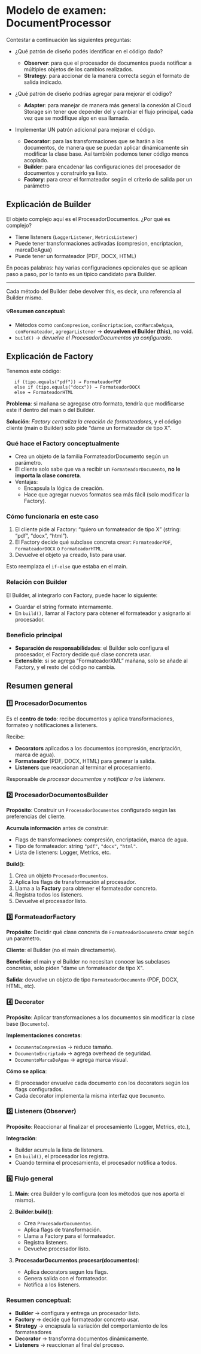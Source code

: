 # Modelo de examen: DocumentProcessor
Contestar a continuación las siguientes preguntas:
 - ¿Qué patrón de diseño podés identificar en el código dado?
    * **Observer**: para que el procesador de documentos pueda notificar a múltiples objetos de los cambios realizados.
    * **Strategy**: para accionar de la manera correcta según el formato de salida indicado.

 - ¿Qué patrón de diseño podrías agregar para mejorar el código?
    * **Adapter**: para manejar de manera más general la conexión al Cloud Storage sin tener que depender del y cambiar el flujo principal, cada vez que se modifique algo en esa llamada.
 
 - Implementar UN patrón adicional para mejorar el código.
    * **Decorator**: para las transformaciones que se harán a los documentos, de manera que se puedan aplicar dinámicamente sin modificar la clase base. Así también podemos tener código menos acoplado.
    * **Builder**: para encadenar las configuraciones del procesador de documentos y construirlo ya listo.
    * **Factory**: para crear el formateador según el criterio de salida por un parámetro 

## Explicación de Builder
El objeto complejo aquí es el ProcesadorDocumentos. ¿Por qué es complejo?
 - Tiene listeners (`LoggerListener`, `MetricsListener`)
 - Puede tener transformaciones activadas (compresion, encriptacion, marcaDeAgua)
 - Puede tener un formateador (PDF, DOCX, HTML)

En pocas palabras: hay varias configuraciones opcionales que se aplican paso a paso, por lo tanto es un típico candidato para Builder.

---

Cada método del Builder debe devolver this, es decir, una referencia al Builder mismo.

#### 💡Resumen conceptual:
 - Métodos como `conCompresion`, `conEncriptacion`, `conMarcaDeAgua`, `conFormateador`, `agregarListener` → **devuelven el Builder (this)**, no void.
 - `build()` → *devuelve el ProcesadorDocumentos ya configurado*.

## Explicación de Factory
Tenemos este código:
```
   if (tipo.equals("pdf")) → FormateadorPDF
   else if (tipo.equals("docx")) → FormateadorDOCX
   else → FormateadorHTML
```

**Problema**: si mañana se agregase otro formato, tendría que modificarse este if dentro del main o del Builder.

**Solución**: *Factory centraliza la creación de formateadores*, y el código cliente (main o Builder) solo pide “dame un formateador de tipo X”.

### Qué hace el Factory conceptualmente
 - Crea un objeto de la familia FormateadorDocumento según un parámetro.
 - El cliente solo sabe que va a recibir un `FormateadorDocumento`, **no le importa la clase concreta**.
 - Ventajas:
   - Encapsula la lógica de creación.
   - Hace que agregar nuevos formatos sea más fácil (solo modificar la Factory).

### Cómo funcionaría en este caso
1. El cliente pide al Factory: “quiero un formateador de tipo X” (string: “pdf”, “docx”, “html”).
2. El Factory decide qué subclase concreta crear: `FormateadorPDF`, `FormateadorDOCX` o `FormateadorHTML`.
3. Devuelve el objeto ya creado, listo para usar.

Esto reemplaza el `if-else` que estaba en el main.

### Relación con Builder
El Builder, al integrarlo con Factory, puede hacer lo siguiente:
 - Guardar el string formato internamente.
 - En `build()`, llamar al Factory para obtener el formateador y asignarlo al procesador.

### Beneficio principal
- **Separación de responsabilidades**: el Builder solo configura el procesador, el Factory decide qué clase concreta usar.
- **Extensible**: si se agrega “FormateadorXML” mañana, solo se añade al Factory, y el resto del código no cambia.

## Resumen general
### 1️⃣ ProcesadorDocumentos
Es el **centro de todo**: recibe documentos y aplica transformaciones, formateo y notificaciones a listeners.

Recibe:
 - **Decorators** aplicados a los documentos (compresión, encriptación, marca de agua).
 - **Formateador** (PDF, DOCX, HTML) para generar la salida.
 - **Listeners** que reaccionan al terminar el procesamiento.

Responsable de *procesar documentos* y *notificar a los listeners*.

### 2️⃣ ProcesadorDocumentosBuilder
**Propósito**: Construir un `ProcesadorDocumentos` configurado según las preferencias del cliente.

**Acumula información** antes de construir:
 - Flags de transformaciones: compresión, encriptación, marca de agua.
 - Tipo de formateador: string `"pdf"`, `"docx"`, `"html"`.
 - Lista de listeners: Logger, Metrics, etc.

**Build()**:
 1. Crea un objeto `ProcesadorDocumentos`.
 2. Aplica los flags de transformación al procesador.
 3. Llama a la **Factory** para obtener el formateador concreto.
 4. Registra todos los listeners.
 5. Devuelve el procesador listo.

### 3️⃣ FormateadorFactory
**Propósito**: Decidir qué clase concreta de `FormateadorDocumento` crear según un parametro.

**Cliente**: el Builder (no el main directamente).

**Beneficio**: el main y el Builder no necesitan conocer las subclases concretas, solo piden "dame un formateador de tipo X".

**Salida**: devuelve un objeto de tipo `FormateadorDocumento` (PDF, DOCX, HTML, etc).

### 4️⃣ Decorator
**Propósito**: Aplicar transformaciones a los documentos sin modificar la clase base (`Documento`).

**Implementaciones concretas**:
 - `DocumentoCompresion` → reduce tamaño.
 - `DocumentoEncriptado` → agrega overhead de seguridad.
 - `DocumentoMarcaDeAgua` → agrega marca visual.

**Cómo se aplica**:
 - El procesador envuelve cada documento con los decorators según los flags configurados.
 - Cada decorator implementa la misma interfaz que `Documento`.

### 5️⃣ Listeners (Observer)
**Propósito**: Reaccionar al finalizar el procesamiento (Logger, Metrics, etc.),

**Integración**:
 - Builder acumula la lista de listeners.
 - En `build()`, el procesador los registra.
 - Cuando termina el procesamiento, el procesador notifica a todos.

### 6️⃣ Flujo general
1. **Main**: crea Builder y lo configura (con los métodos que nos aporta el mismo).

2. **Builder.build()**:
   - Crea `ProcesadorDocumentos`.
   - Aplica flags de transformación.
   - Llama a Factory para el formateador.
   - Registra listeners.
   - Devuelve procesador listo.

3. **ProcesadorDocumentos.procesar(documentos)**:
   - Aplica decorators segun los flags.
   - Genera salida con el formateador.
   - Notifica a los listeners.

### Resumen conceptual:
 - **Builder** → configura y entrega un procesador listo.
 - **Factory** → decide qué formateador concreto usar.
 - **Strategy** → encapsula la variación del comportamiento de los formateadores
 - **Decorator** → transforma documentos dinámicamente.
 - **Listeners** → reaccionan al final del proceso.